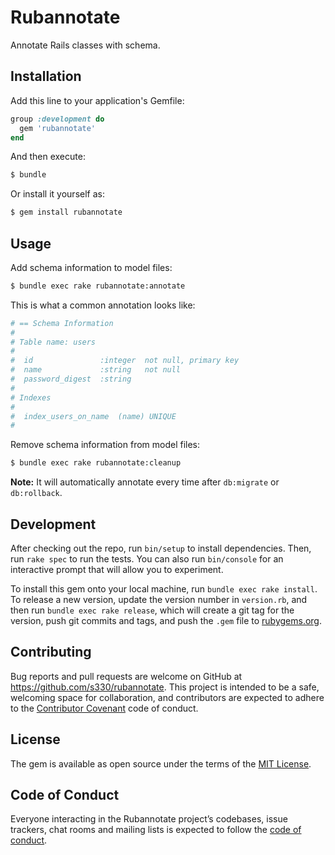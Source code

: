 # Rubannotate

Annotate Rails classes with schema.


## Installation

Add this line to your application's Gemfile:

  ```ruby
  group :development do
    gem 'rubannotate'
  end
  ```

And then execute:

  ```bash
  $ bundle
  ```

Or install it yourself as:

  ```bash
  $ gem install rubannotate
  ```


## Usage

Add schema information to model files:

  ```bash
  $ bundle exec rake rubannotate:annotate
  ```

This is what a common annotation looks like:

  ```ruby
  # == Schema Information
  #
  # Table name: users
  #
  #  id               :integer  not null, primary key
  #  name             :string   not null
  #  password_digest  :string
  #
  # Indexes
  #
  #  index_users_on_name  (name) UNIQUE
  #
  ```

Remove schema information from model files:

  ```bash
  $ bundle exec rake rubannotate:cleanup
  ```

**Note:** It will automatically annotate every time after `db:migrate` or `db:rollback`.


## Development

After checking out the repo, run `bin/setup` to install dependencies. Then, run `rake spec` to run the tests. You can also run `bin/console` for an interactive prompt that will allow you to experiment.

To install this gem onto your local machine, run `bundle exec rake install`. To release a new version, update the version number in `version.rb`, and then run `bundle exec rake release`, which will create a git tag for the version, push git commits and tags, and push the `.gem` file to [rubygems.org](https://rubygems.org).


## Contributing

Bug reports and pull requests are welcome on GitHub at https://github.com/s330/rubannotate. This project is intended to be a safe, welcoming space for collaboration, and contributors are expected to adhere to the [Contributor Covenant](http://contributor-covenant.org) code of conduct.


## License

The gem is available as open source under the terms of the [MIT License](https://opensource.org/licenses/MIT).


## Code of Conduct

Everyone interacting in the Rubannotate project’s codebases, issue trackers, chat rooms and mailing lists is expected to follow the [code of conduct](https://github.com/[USERNAME]/rubannotate/blob/master/CODE_OF_CONDUCT.md).
